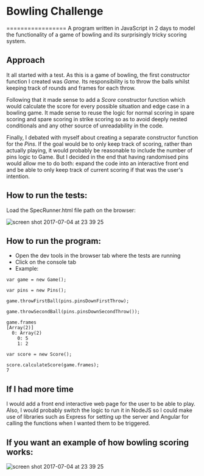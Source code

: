 # Bowling Challenge
=================
A program written in JavaScript in 2 days to model the functionality of a game of bowling and its surprisingly tricky scoring system.

## Approach
It all started with a test.
As this is a game of bowling, the first constructor function I created was *Game*. Its responsibility is to throw the balls whilst keeping track of rounds and frames for each throw.

Following that it made sense to add a *Score* constructor function which would calculate the score for every possible situation and edge case in a bowling game. It made sense to reuse the logic for normal scoring in spare scoring and spare scoring in strike scoring so as to avoid deeply nested conditionals and any other source of unreadability in the code.

Finally, I debated with myself about creating a separate constructor function for the *Pins*. If the goal would be to only keep track of scoring, rather than actually playing, it would probably be reasonable to include the number of pins logic to Game. But I decided in the end that having randomised pins would allow me to do both: expand the code into an interactive front end and be able to only keep track of current scoring if that was the user's intention.

## How to run the tests:
Load the SpecRunner.html file path on the browser:

![screen shot 2017-07-04 at 23 39 25](https://user-images.githubusercontent.com/25456821/27843941-5c535f26-6112-11e7-8ce6-69e4ba10be8d.png)

## How to run the program:
- Open the dev tools in the browser tab where the tests are running
- Click on the console tab
- Example:
```
var game = new Game();

var pins = new Pins();

game.throwFirstBall(pins.pinsDownFirstThrow);

game.throwSecondBall(pins.pinsDownSecondThrow());

game.frames
[Array(2)]
  0: Array(2)
    0: 5
    1: 2

var score = new Score();

score.calculateScore(game.frames);
7
```
## If I had more time
I would add a front end interactive web page for the user to be able to play. Also, I would probably switch the logic to run it in NodeJS so I could make use of libraries such as Express for setting up the server and Angular for calling the functions when I wanted them to be triggered.

## If you want an example of how bowling scoring works:

![screen shot 2017-07-04 at 23 39 25](images/example_ten_pin_scoring.png)
